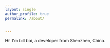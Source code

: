 ```yaml
---
layout: single
author_profile: true
permalink: /about/

    
---
```


Hi! I'm bill bai, a developer from Shenzhen, China.
